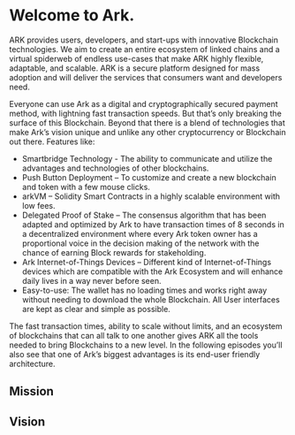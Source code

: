 # Welcome to Ark.

ARK provides users, developers, and start-ups with innovative Blockchain technologies. We aim to create an entire ecosystem of linked chains and a virtual spiderweb of endless use-cases that make ARK highly flexible, adaptable, and scalable. ARK is a secure platform designed for mass adoption and will deliver the services that consumers want and developers need.

Everyone can use Ark as a digital and cryptographically secured payment method, with lightning fast transaction speeds. But that’s only breaking the surface of this Blockchain. Beyond that there is a blend of technologies that make Ark’s vision unique and unlike any other cryptocurrency or Blockchain out there.
Features like:
-    Smartbridge Technology - The ability to communicate and utilize the advantages and technologies of other blockchains.
-    Push Button Deployment – To customize and create a new blockchain and token with a few mouse clicks.
-    arkVM – Solidity Smart Contracts in a highly scalable environment with low fees.
-    Delegated Proof of Stake – The consensus algorithm that has been adapted and optimized by Ark to have transaction times of 8 seconds in a decentralized environment where every Ark token owner has a proportional voice in the decision making of the network with the chance of earning Block rewards for stakeholding.
-    Ark Internet-of-Things Devices – Different kind of Internet-of-Things devices which are compatible with the Ark Ecosystem and will enhance daily lives in a way never before seen.
-    Easy-to-use: The wallet has no loading times and works right away without needing to download the whole Blockchain. All User interfaces are kept as clear and simple as possible.

The fast transaction times, ability to scale without limits, and an ecosystem of blockchains that can all talk to one another gives ARK all the tools needed to bring Blockchains to a new level. In the following episodes you’ll also see that one of Ark’s biggest advantages is its end-user friendly architecture.

## Mission

## Vision 